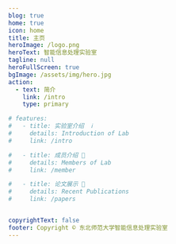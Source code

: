 ```yaml
---
blog: true
home: true
icon: home
title: 主页
heroImage: /logo.png
heroText: 智能信息处理实验室
tagline: null
heroFullScreen: true
bgImage: /assets/img/hero.jpg
action:
  - text: 简介
    link: /intro
    type: primary

# features:
#   - title: 实验室介绍  ℹ
#     details: Introduction of Lab
#     link: /intro

#   - title: 成员介绍 💬
#     details: Members of Lab
#     link: /member

#   - title: 论文展示 🧰
#     details: Recent Publications
#     link: /papers


copyrightText: false
footer: Copyright © 东北师范大学智能信息处理实验室
---
```

